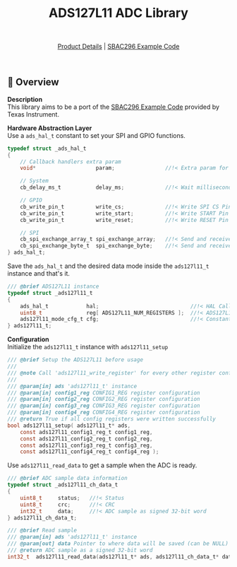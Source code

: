 <h1 align="center">ADS127L11 ADC Library</h1>
<br>
<p align="center">
<a href="https://www.ti.com/product/ADS127L11" title="Product Details">Product Details</a> |
<a href="https://www.ti.com/tool/download/SBAC296" title="C Example Code">SBAC296 Example Code</a>
</p>
<br>

## :ledger: Overview

**Description**<br>
This library aims to be a port of the <a href="https://www.ti.com/tool/download/SBAC296" title="C Example Code">SBAC296 Example Code</a> provided by Texas Instrument.

**Hardware Abstraction Layer**<br>
Use a `ads_hal_t` constant to set your SPI and GPIO functions.

```C
typedef struct _ads_hal_t
{
    // Callback handlers extra param
    void*                   param;                //!< Extra param for callback handlers

    // System
    cb_delay_ms_t           delay_ms;             //!< Wait milliseconds

    // GPIO
    cb_write_pin_t          write_cs;             //!< Write SPI CS Pin status
    cb_write_pin_t          write_start;          //!< Write START Pin status
    cb_write_pin_t          write_reset;          //!< Write RESET Pin status

    // SPI
    cb_spi_exchange_array_t spi_exchange_array;   //!< Send and receive multiple bytes over SPI
    cb_spi_exchange_byte_t  spi_exchange_byte;    //!< Send and receive a single byte over SPI
} ads_hal_t;
```

Save the `ads_hal_t` and the desired data mode inside the `ads127l11_t` instance and that's it.
```C
/// @brief ADS127L11 instance
typedef struct _ads127l11_t
{
    ads_hal_t            hal;                             //!< HAL Callback Functions
    uint8_t              reg[ ADS127L11_NUM_REGISTERS ];  //!< ADS127L11 Register Map
	ads127l11_mode_cfg_t cfg;                             //!< Constant configs
} ads127l11_t;
```

**Configuration**<br>
Initialize the `ads127l11_t` instance with `ads127l11_setup`
```C
/// @brief Setup the ADS127L11 before usage
///
/// @note Call 'ads127l11_write_register' for every other register configuration after calling this function
///
/// @param[in] ads 'ads127l11_t' instance
/// @param[in] config1_reg CONFIG1_REG register configuration
/// @param[in] config2_reg CONFIG2_REG register configuration
/// @param[in] config3_reg CONFIG3_REG register configuration
/// @param[in] config4_reg CONFIG4_REG register configuration
/// @return True if all config registers were written successfully
bool ads127l11_setup( ads127l11_t* ads,
    const ads127l11_config1_reg_t config1_reg,
    const ads127l11_config2_reg_t config2_reg,
    const ads127l11_config3_reg_t config3_reg,
    const ads127l11_config4_reg_t config4_reg );
```

Use `ads127l11_read_data` to get a sample when the ADC is ready.

```C
/// @brief ADC sample data information
typedef struct _ads127l11_ch_data_t
{
    uint8_t     status;   //!< Status
    uint8_t     crc;      //!< CRC
    int32_t     data;     //!< ADC sample as signed 32-bit word
} ads127l11_ch_data_t;

/// @brief Read sample
/// @param[in] ads 'ads127l11_t' instance
/// @param[out] data Pointer to where data will be saved (can be NULL)
/// @return ADC sample as a signed 32-bit word
int32_t  ads127l11_read_data(ads127l11_t* ads, ads127l11_ch_data_t* data);
```